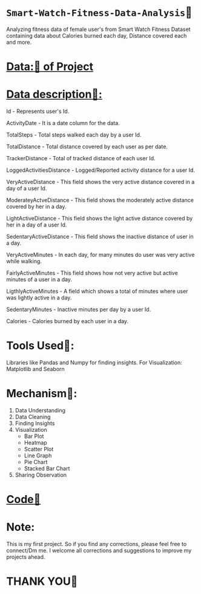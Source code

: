 # **`Smart-Watch-Fitness-Data-Analysis`:muscle:**
Analyzing fitness data of female user's from Smart Watch Fitness Dataset containing data about Calories burned each day, Distance covered each and more.

# [Data::purple_heart: of Project](https://github.com/Shailejaa/Smart-Watch-Fitness-Data-Analysis/blob/main/Smart%20Watch%20fitness%20data.csv)

# [Data description:page_facing_up::](https://github.com/Shailejaa/Smart-Watch-Fitness-Data-Analysis/blob/main/Smart%20Watch%20Data%20desciption.txt)
 Id - Represents user's Id.
 
 ActivityDate - It is a date column for the data.
 
 TotalSteps - Total steps walked each day by a user Id.
 
 TotalDistance - Total distance covered by each user as per date.
 
 TrackerDistance - Total of tracked distance of each user Id.
 
 LoggedActivitiesDistance - Logged/Reported activity distance for a user Id.
 
 VeryActiveDistance - This field shows the very active distance covered in a day of a user Id.
 
 ModerateyActveDistance - This field shows the moderately active distance covered by her in a day.
 
 LightActiveDistance - This field shows the light active distance covered by her in a day of a user Id.
 
 SedentaryActiveDistance - This field shows the inactive distance of user in a day.
 
 VeryActiveMinutes - In each day, for many minutes do user was very active while walking.
 
 FairlyActiveMinutes - This field shows how not very active but active minutes of a user in a day.
 
 LigthlyActiveMinutes - A field which shows a total of minutes where user was lightly active in a day.
 
 SedentaryMinutes - Inactive minutes per day by a user Id.
 
 Calories - Calories burned by each user in a day.

# Tools Used:wrench::
Libraries like Pandas and Numpy for finding insights.
For Visualization: Matplotlib and Seaborn

# Mechanism:paperclip::
1. Data Understanding
2. Data Cleaning
3. Finding Insights
4. Visualization
   - Bar Plot
   - Heatmap
   - Scatter Plot
   - Line Graph
   - Pie Chart
   - Stacked Bar Chart
5. Sharing Observation

# [Code:seedling:](https://github.com/Shailejaa/Smart-Watch-Fitness-Data-Analysis/blob/main/Smart%20Watch%20Analysis.ipynb)

# Note:
This is my first project.
So if you find any corrections, please feel free to connect/Dm me. I welcome all corrections and suggestions to improve my projects ahead.

# THANK YOU:bow:

